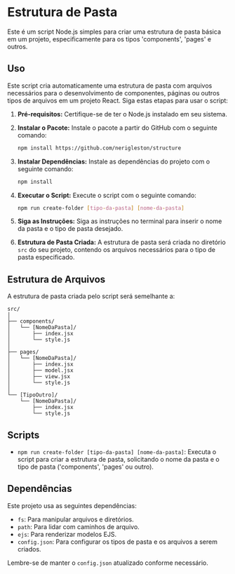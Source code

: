 # Estrutura de Pasta

Este é um script Node.js simples para criar uma estrutura de pasta básica em um projeto, especificamente para os tipos 'components', 'pages' e outros.

## Uso

Este script cria automaticamente uma estrutura de pasta com arquivos necessários para o desenvolvimento de componentes, páginas ou outros tipos de arquivos em um projeto React. Siga estas etapas para usar o script:

1. **Pré-requisitos:** Certifique-se de ter o Node.js instalado em seu sistema.

2. **Instalar o Pacote:** Instale o pacote a partir do GitHub com o seguinte comando:
    ```bash
    npm install https://github.com/nerigleston/structure
    ```

3. **Instalar Dependências:** Instale as dependências do projeto com o seguinte comando:

    ```bash
    npm install
    ```

4. **Executar o Script:** Execute o script com o seguinte comando:

    ```bash
    npm run create-folder [tipo-da-pasta] [nome-da-pasta]
    ```

5. **Siga as Instruções:** Siga as instruções no terminal para inserir o nome da pasta e o tipo de pasta desejado.

6. **Estrutura de Pasta Criada:** A estrutura de pasta será criada no diretório `src` do seu projeto, contendo os arquivos necessários para o tipo de pasta especificado.

## Estrutura de Arquivos

A estrutura de pasta criada pelo script será semelhante a:

```
src/
│
├── components/
│   └── [NomeDaPasta]/
│       ├── index.jsx
│       └── style.js
│
├── pages/
│   └── [NomeDaPasta]/
│       ├── index.jsx
│       ├── model.jsx
│       ├── view.jsx
│       └── style.js
│
└── [TipoOutro]/
    └── [NomeDaPasta]/
        ├── index.jsx
        └── style.js
```

## Scripts

- `npm run create-folder [tipo-da-pasta] [nome-da-pasta]`: Executa o script para criar a estrutura de pasta, solicitando o nome da pasta e o tipo de pasta ('components', 'pages' ou outro).

## Dependências

Este projeto usa as seguintes dependências:

- `fs`: Para manipular arquivos e diretórios.
- `path`: Para lidar com caminhos de arquivo.
- `ejs`: Para renderizar modelos EJS.
- `config.json`: Para configurar os tipos de pasta e os arquivos a serem criados.
  
Lembre-se de manter o `config.json` atualizado conforme necessário.